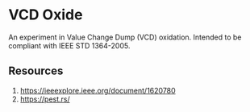 # VCD Oxide

An experiment in Value Change Dump (VCD) oxidation. Intended to be compliant with IEEE STD 1364-2005.

## Resources
1. https://ieeexplore.ieee.org/document/1620780
2. https://pest.rs/